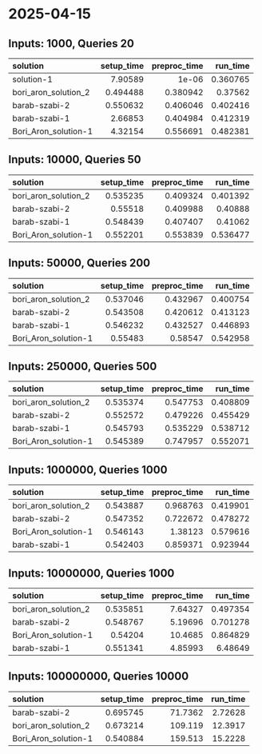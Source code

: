 # 2025-04-15

## Inputs: 1000, Queries 20

| solution             |   setup_time |   preproc_time |   run_time |
|:---------------------|-------------:|---------------:|-----------:|
| solution-1           |     7.90589  |       1e-06    |   0.360765 |
| bori_aron_solution_2 |     0.494488 |       0.380942 |   0.37562  |
| barab-szabi-2        |     0.550632 |       0.406046 |   0.402416 |
| barab-szabi-1        |     2.66853  |       0.404984 |   0.412319 |
| Bori_Aron_solution-1 |     4.32154  |       0.556691 |   0.482381 |

## Inputs: 10000, Queries 50

| solution             |   setup_time |   preproc_time |   run_time |
|:---------------------|-------------:|---------------:|-----------:|
| bori_aron_solution_2 |     0.535235 |       0.409324 |   0.401392 |
| barab-szabi-2        |     0.55518  |       0.409988 |   0.40888  |
| barab-szabi-1        |     0.548439 |       0.407407 |   0.41062  |
| Bori_Aron_solution-1 |     0.552201 |       0.553839 |   0.536477 |

## Inputs: 50000, Queries 200

| solution             |   setup_time |   preproc_time |   run_time |
|:---------------------|-------------:|---------------:|-----------:|
| bori_aron_solution_2 |     0.537046 |       0.432967 |   0.400754 |
| barab-szabi-2        |     0.543508 |       0.420612 |   0.413123 |
| barab-szabi-1        |     0.546232 |       0.432527 |   0.446893 |
| Bori_Aron_solution-1 |     0.55483  |       0.58547  |   0.542958 |

## Inputs: 250000, Queries 500

| solution             |   setup_time |   preproc_time |   run_time |
|:---------------------|-------------:|---------------:|-----------:|
| bori_aron_solution_2 |     0.535374 |       0.547753 |   0.408809 |
| barab-szabi-2        |     0.552572 |       0.479226 |   0.455429 |
| barab-szabi-1        |     0.545793 |       0.535229 |   0.538712 |
| Bori_Aron_solution-1 |     0.545389 |       0.747957 |   0.552071 |

## Inputs: 1000000, Queries 1000

| solution             |   setup_time |   preproc_time |   run_time |
|:---------------------|-------------:|---------------:|-----------:|
| bori_aron_solution_2 |     0.543887 |       0.968763 |   0.419901 |
| barab-szabi-2        |     0.547352 |       0.722672 |   0.478272 |
| Bori_Aron_solution-1 |     0.546143 |       1.38123  |   0.579616 |
| barab-szabi-1        |     0.542403 |       0.859371 |   0.923944 |

## Inputs: 10000000, Queries 1000

| solution             |   setup_time |   preproc_time |   run_time |
|:---------------------|-------------:|---------------:|-----------:|
| bori_aron_solution_2 |     0.535851 |        7.64327 |   0.497354 |
| barab-szabi-2        |     0.548767 |        5.19696 |   0.701278 |
| Bori_Aron_solution-1 |     0.54204  |       10.4685  |   0.864829 |
| barab-szabi-1        |     0.551341 |        4.85993 |   6.48649  |

## Inputs: 100000000, Queries 10000

| solution             |   setup_time |   preproc_time |   run_time |
|:---------------------|-------------:|---------------:|-----------:|
| barab-szabi-2        |     0.695745 |        71.7362 |    2.72628 |
| bori_aron_solution_2 |     0.673214 |       109.119  |   12.3917  |
| Bori_Aron_solution-1 |     0.540884 |       159.513  |   15.2228  |